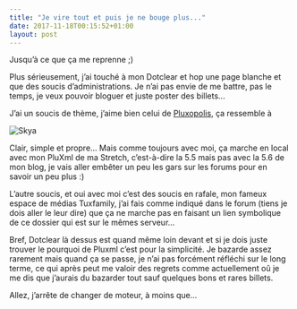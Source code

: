 ```yaml
---
title: "Je vire tout et puis je ne bouge plus..."
date: 2017-11-18T00:15:52+01:00
layout: post
---
```

Jusqu’à ce que ça me reprenne ;)

Plus sérieusement, j’ai touché à mon Dotclear et hop une page blanche et que des soucis d’administrations. Je n’ai pas envie de me battre, pas le temps, je veux pouvoir bloguer et juste poster des billets...

J’ai un soucis de thème, j’aime bien celui de [Pluxopolis](http://pluxopolis.net/), ça ressemble à

![Skya](https://download.tuxfamily.org/passionlinux/logiciels/skya.1_600.jpg)

Clair, simple et propre... Mais comme toujours avec moi, ça marche en local avec mon PluXml de ma Stretch, c’est-à-dire la 5.5 mais pas avec la 5.6 de mon blog, je vais aller embêter un peu les gars sur les forums pour en savoir un peu plus :)

L’autre soucis, et oui avec moi c’est des soucis en rafale, mon fameux espace de médias Tuxfamily, j’ai fais comme indiqué dans le forum (tiens je dois aller le leur dire) que ça ne marche pas en faisant un lien symbolique de ce dossier qui est sur le mêmes serveur...

Bref, Dotclear là dessus est quand même loin devant et si je dois juste trouver le pourquoi de Pluxml c’est pour la simplicité. Je bazarde assez rarement mais quand ça se passe, je n’ai pas forcément réfléchi sur le long terme, ce qui après peut me valoir des regrets comme actuellement oû je me dis que j’aurais du bazarder tout sauf quelques bons et rares billets.

Allez, j’arrête de changer de moteur, à moins que...
